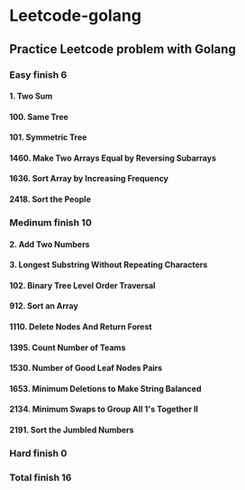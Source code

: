 # Leetcode-golang

## Practice Leetcode problem with Golang

### Easy finish 6
#### 1. Two Sum
#### 100. Same Tree
#### 101. Symmetric Tree
#### 1460. Make Two Arrays Equal by Reversing Subarrays
#### 1636. Sort Array by Increasing Frequency
#### 2418. Sort the People


### Medinum finish 10
#### 2. Add Two Numbers
#### 3. Longest Substring Without Repeating Characters
#### 102. Binary Tree Level Order Traversal
#### 912. Sort an Array
#### 1110. Delete Nodes And Return Forest
#### 1395. Count Number of Teams
#### 1530. Number of Good Leaf Nodes Pairs
#### 1653. Minimum Deletions to Make String Balanced
#### 2134. Minimum Swaps to Group All 1's Together II
#### 2191. Sort the Jumbled Numbers

### Hard finish 0


### Total finish 16
